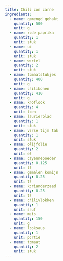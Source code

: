 ```yaml
---
title: Chili con carne
ingredients:
  - name: gemengd gehakt
    quantity: 500
    unit: g
  - name: rode paprika
    quantity: 1
    unit: stuk
  - name: ui
    quantity: 1
    unit: stuk
  - name: wortel
    quantity: 2
    unit: stuk
  - name: tomaatstukjes
    quantity: 400
    unit: g
  - name: chilibonen
    quantity: 410
    unit: g
  - name: knoflook
    quantity: 4
    unit: teen
  - name: laurierblad
    quantity: 1
    unit: stuk
  - name: verse tijm tak
    quantity: 1
    unit: stuk
  - name: olijfolie
    quantity: 2
    unit: el
  - name: cayennepoeder
    quantity: 0.125
    unit: tl
  - name: gemalen komijn
    quantity: 0.25
    unit: tl
  - name: korianderzaad
    quantity: 0.25
    unit: tl
  - name: chilivlokken
    quantity: 1
    unit: snuf
  - name: mais
    quantity: 150
    unit: g
  - name: looksaus
    quantity: 1
    unit: portie
  - name: tomaat
    quantity: 2
    unit: stuk
---
```


<Recipe />
